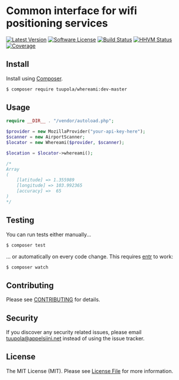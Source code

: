 #  Common interface for wifi positioning services

[![Latest Version](https://img.shields.io/packagist/v/tuupola/whereami.svg?style=flat-square)](https://packagist.org/packages/tuupola/whereami)
[![Software License](https://img.shields.io/badge/license-MIT-brightgreen.svg?style=flat-square)](LICENSE.md)
[![Build Status](https://img.shields.io/travis/tuupola/whereami/master.svg?style=flat-square)](https://travis-ci.org/tuupola/whereami)
[![HHVM Status](https://img.shields.io/hhvm/tuupola/whereami.svg?style=flat-square)](http://hhvm.h4cc.de/package/tuupola/whereami)
[![Coverage](http://img.shields.io/codecov/c/github/tuupola/whereami.svg?style=flat-square)](https://codecov.io/github/tuupola/whereami)

## Install

Install using [Composer](https://getcomposer.org/).

``` bash
$ composer require tuupola/whereami:dev-master
```

## Usage

```php
require __DIR__ . "/vendor/autoload.php";

$provider = new MozillaProvider("your-api-key-here");
$scanner = new AirportScanner;
$locator = new Whereami($provider, $scanner);

$location = $locator->whereami();

/*
Array
(
    [latitude] => 1.355989
    [longitude] => 103.992365
    [accuracy] =>  65
)
*/
```


## Testing

You can run tests either manually...

``` bash
$ composer test
```
... or automatically on every code change. This requires [entr](http://entrproject.org/) to work:

``` bash
$ composer watch
```

## Contributing

Please see [CONTRIBUTING](CONTRIBUTING.md) for details.

## Security

If you discover any security related issues, please email tuupola@appelsiini.net instead of using the issue tracker.

## License

The MIT License (MIT). Please see [License File](LICENSE.md) for more information.
